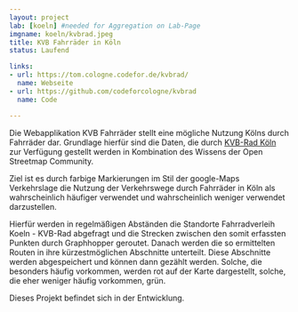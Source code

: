 ```yaml
---
layout: project
lab: [koeln] #needed for Aggregation on Lab-Page
imgname: koeln/kvbrad.jpeg
title: KVB Fahrräder in Köln
status: Laufend

links:
- url: https://tom.cologne.codefor.de/kvbrad/
  name: Webseite
- url: https://github.com/codeforcologne/kvbrad
  name: Code

---
```

Die Webapplikation KVB Fahrräder stellt eine mögliche Nutzung Kölns durch Fahrräder dar. Grundlage hierfür sind die Daten, die durch [KVB-Rad Köln](http://www.kvb-rad.de/de/koeln/) zur Verfügung gestellt werden in Kombination des Wissens der Open Streetmap Community.

Ziel ist es durch farbige Markierungen im Stil der google-Maps Verkehrslage die Nutzung der Verkehrswege durch Fahrräder in Köln als wahrscheinlich häufiger verwendet und wahrscheinlich weniger verwendet darzustellen.

Hierfür werden in regelmäßigen Abständen die Standorte Fahrradverleih Koeln - KVB-Rad abgefragt und die Strecken zwischen den somit erfassten Punkten durch Graphhopper geroutet. Danach werden die so ermittelten Routen in ihre kürzestmöglichen Abschnitte unterteilt. Diese Abschnitte werden abgespeichert und können dann gezählt werden. Solche, die besonders häufig vorkommen, werden rot auf der Karte dargestellt, solche, die eher weniger häufig vorkommen, grün.

Dieses Projekt befindet sich in der Entwicklung.
